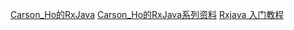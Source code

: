[Carson_Ho的RxJava](https://www.jianshu.com/u/383970bef0a0)
[Carson_Ho的RxJava系列资料](https://www.jianshu.com/p/a406b94f3188)
[Rxjava 入门教程](https://www.jianshu.com/p/a406b94f3188)

